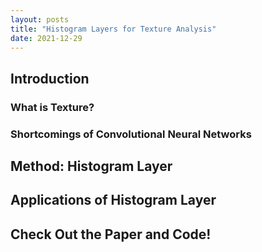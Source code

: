 ```yaml
---
layout: posts
title: "Histogram Layers for Texture Analysis"
date: 2021-12-29
---
```


## Introduction

### What is Texture?

### Shortcomings of Convolutional Neural Networks

## Method: Histogram Layer

## Applications of Histogram Layer

## Check Out the Paper and Code!


